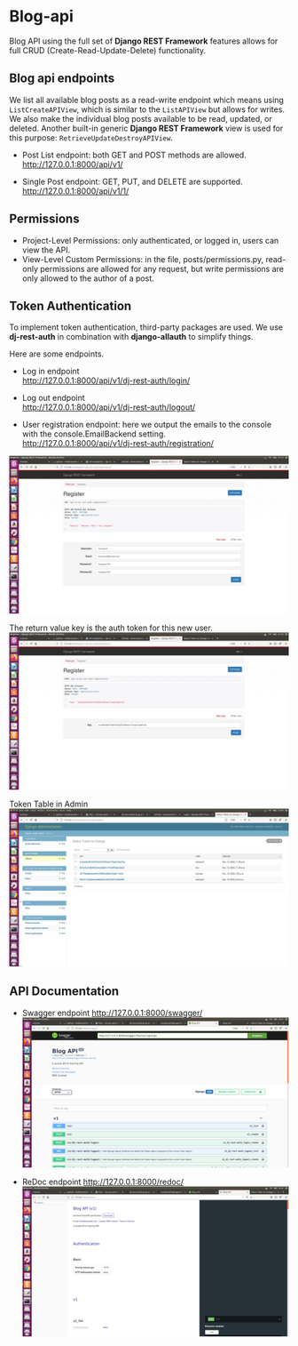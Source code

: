 # Blog-api
Blog API using the full set of **Django REST Framework** features allows for full CRUD (Create-Read-Update-Delete) functionality. 

## Blog api endpoints 
We list all available blog posts as a read-write endpoint which means using `ListCreateAPIView`, which is similar to the `ListAPIView` but allows for writes. We also make the individual blog posts available to be read, updated, or deleted. Another built-in generic **Django REST Framework** view is used for this purpose: `RetrieveUpdateDestroyAPIView`.

* Post List endpoint: both GET and POST methods are allowed.  
http://127.0.0.1:8000/api/v1/

* Single Post endpoint: GET, PUT, and DELETE are supported.  
http://127.0.0.1:8000/api/v1/1/

##  Permissions

* Project-Level Permissions: only authenticated, or logged in, users can view the API.
* View-Level Custom Permissions: in the file, posts/permissions.py, read-only permissions are allowed for any request, but write permissions are only allowed to the author of a post.

## Token Authentication
To implement token authentication, third-party packages are used. We use **dj-rest-auth** in combination with **django-allauth** to simplify things.

Here are some endpoints.

* Log in endpoint  
http://127.0.0.1:8000/api/v1/dj-rest-auth/login/

* Log out endpoint  
http://127.0.0.1:8000/api/v1/dj-rest-auth/logout/

* User registration endpoint: here we output the emails to the console with the console.EmailBackend setting.  
http://127.0.0.1:8000/api/v1/dj-rest-auth/registration/  

![alt text](https://github.com/pcchu30/static/blob/master/images/django_api/Register.png?raw=true)

The return value key is the auth token for this new user.
![alt text](https://github.com/pcchu30/static/blob/master/images/django_api/Register_key.png?raw=true)

Token Table in Admin
![alt text](https://github.com/pcchu30/static/blob/master/images/django_api/Token_table.png?raw=true)

## API Documentation

* Swagger endpoint
http://127.0.0.1:8000/swagger/
![alt text](https://github.com/pcchu30/static/blob/master/images/django_api/Swagger.png?raw=true)

* ReDoc endpoint
http://127.0.0.1:8000/redoc/
![alt text](https://github.com/pcchu30/static/blob/master/images/django_api/Redoc.png?raw=true)
